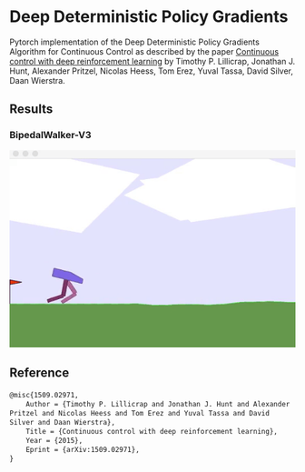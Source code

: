 # Deep Deterministic Policy Gradients

Pytorch implementation of the Deep Deterministic Policy Gradients Algorithm for Continuous Control as described by the paper [Continuous control with deep reinforcement learning](https://arxiv.org/abs/1509.02971) by Timothy P. Lillicrap, Jonathan J. Hunt, Alexander Pritzel, Nicolas Heess, Tom Erez, Yuval Tassa, David Silver, Daan Wierstra.

## Results

### BipedalWalker-V3

![](./Results/BipedalWalker-V3.gif)

## Reference

```
@misc{1509.02971,
    Author = {Timothy P. Lillicrap and Jonathan J. Hunt and Alexander Pritzel and Nicolas Heess and Tom Erez and Yuval Tassa and David Silver and Daan Wierstra},
    Title = {Continuous control with deep reinforcement learning},
    Year = {2015},
    Eprint = {arXiv:1509.02971},
}
```